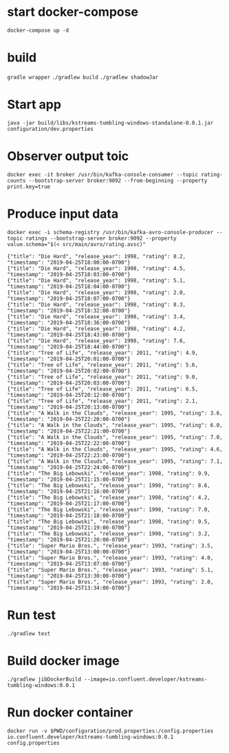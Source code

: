 # start docker-compose

`docker-compose up -d`

# build

`gradle wrapper`
`./gradlew build`
`./gradlew shadowJar`

# Start app

`java -jar build/libs/kstreams-tumbling-windows-standalone-0.0.1.jar configuration/dev.properties`

# Observer output toic

`docker exec -it broker /usr/bin/kafka-console-consumer --topic rating-counts --bootstrap-server broker:9092 --from-beginning --property print.key=true`

# Produce input data

```
docker exec -i schema-registry /usr/bin/kafka-avro-console-producer --topic ratings --bootstrap-server broker:9092 --property value.schema="$(< src/main/avro/rating.avsc)"
```

```
{"title": "Die Hard", "release_year": 1998, "rating": 8.2, "timestamp": "2019-04-25T18:00:00-0700"}
{"title": "Die Hard", "release_year": 1998, "rating": 4.5, "timestamp": "2019-04-25T18:03:00-0700"}
{"title": "Die Hard", "release_year": 1998, "rating": 5.1, "timestamp": "2019-04-25T18:04:00-0700"}
{"title": "Die Hard", "release_year": 1998, "rating": 2.0, "timestamp": "2019-04-25T18:07:00-0700"}
{"title": "Die Hard", "release_year": 1998, "rating": 8.3, "timestamp": "2019-04-25T18:32:00-0700"}
{"title": "Die Hard", "release_year": 1998, "rating": 3.4, "timestamp": "2019-04-25T18:36:00-0700"}
{"title": "Die Hard", "release_year": 1998, "rating": 4.2, "timestamp": "2019-04-25T18:43:00-0700"}
{"title": "Die Hard", "release_year": 1998, "rating": 7.6, "timestamp": "2019-04-25T18:44:00-0700"}
{"title": "Tree of Life", "release_year": 2011, "rating": 4.9, "timestamp": "2019-04-25T20:01:00-0700"}
{"title": "Tree of Life", "release_year": 2011, "rating": 5.6, "timestamp": "2019-04-25T20:02:00-0700"}
{"title": "Tree of Life", "release_year": 2011, "rating": 9.0, "timestamp": "2019-04-25T20:03:00-0700"}
{"title": "Tree of Life", "release_year": 2011, "rating": 6.5, "timestamp": "2019-04-25T20:12:00-0700"}
{"title": "Tree of Life", "release_year": 2011, "rating": 2.1, "timestamp": "2019-04-25T20:13:00-0700"}
{"title": "A Walk in the Clouds", "release_year": 1995, "rating": 3.6, "timestamp": "2019-04-25T22:20:00-0700"}
{"title": "A Walk in the Clouds", "release_year": 1995, "rating": 6.0, "timestamp": "2019-04-25T22:21:00-0700"}
{"title": "A Walk in the Clouds", "release_year": 1995, "rating": 7.0, "timestamp": "2019-04-25T22:22:00-0700"}
{"title": "A Walk in the Clouds", "release_year": 1995, "rating": 4.6, "timestamp": "2019-04-25T22:23:00-0700"}
{"title": "A Walk in the Clouds", "release_year": 1995, "rating": 7.1, "timestamp": "2019-04-25T22:24:00-0700"}
{"title": "The Big Lebowski", "release_year": 1998, "rating": 9.9, "timestamp": "2019-04-25T21:15:00-0700"}
{"title": "The Big Lebowski", "release_year": 1998, "rating": 8.6, "timestamp": "2019-04-25T21:16:00-0700"}
{"title": "The Big Lebowski", "release_year": 1998, "rating": 4.2, "timestamp": "2019-04-25T21:17:00-0700"}
{"title": "The Big Lebowski", "release_year": 1998, "rating": 7.0, "timestamp": "2019-04-25T21:18:00-0700"}
{"title": "The Big Lebowski", "release_year": 1998, "rating": 9.5, "timestamp": "2019-04-25T21:19:00-0700"}
{"title": "The Big Lebowski", "release_year": 1998, "rating": 3.2, "timestamp": "2019-04-25T21:20:00-0700"}
{"title": "Super Mario Bros.", "release_year": 1993, "rating": 3.5, "timestamp": "2019-04-25T13:00:00-0700"}
{"title": "Super Mario Bros.", "release_year": 1993, "rating": 4.0, "timestamp": "2019-04-25T13:07:00-0700"}
{"title": "Super Mario Bros.", "release_year": 1993, "rating": 5.1, "timestamp": "2019-04-25T13:30:00-0700"}
{"title": "Super Mario Bros.", "release_year": 1993, "rating": 2.0, "timestamp": "2019-04-25T13:34:00-0700"}
```

# Run test

`./gradlew test`

# Build docker image

`./gradlew jibDockerBuild --image=io.confluent.developer/kstreams-tumbling-windows:0.0.1`

# Run docker container

`docker run -v $PWD/configuration/prod.properties:/config.properties io.confluent.developer/kstreams-tumbling-windows:0.0.1 config.properties`
